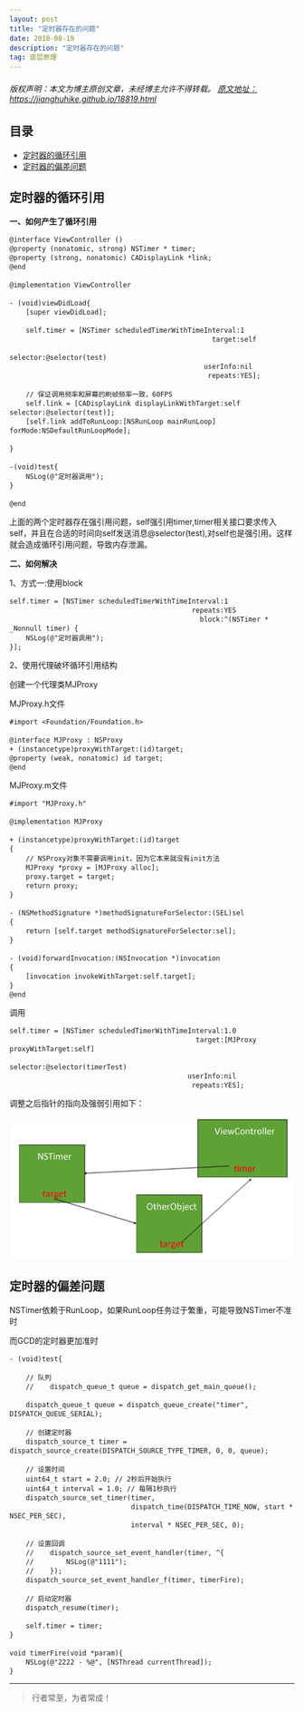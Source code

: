 ```yaml
---
layout: post
title: "定时器存在的问题"
date: 2018-08-19
description: "定时器存在的问题"
tag: 底层原理
---
```



<h6>
  版权声明：本文为博主原创文章，未经博主允许不得转载。
  <a target="_blank" href="https://jianghuhike.github.io/18819.html">
  原文地址：https://jianghuhike.github.io/18819.html 
  </a>
</h6>




## 目录
- [定时器的循环引用](#content1)   
- [定时器的偏差问题](#content1)   


<!-- ************************************************ -->
## <a id="content1"></a>定时器的循环引用

**一、如何产生了循环引用**

```objc
@interface ViewController ()
@property (nonatomic, strong) NSTimer * timer;
@property (strong, nonatomic) CADisplayLink *link;
@end

@implementation ViewController

- (void)viewDidLoad{
    [super viewDidLoad];
    
    self.timer = [NSTimer scheduledTimerWithTimeInterval:1
                                                  target:self
                                                selector:@selector(test)
                                                userInfo:nil
                                                 repeats:YES];

    // 保证调用频率和屏幕的刷帧频率一致，60FPS
    self.link = [CADisplayLink displayLinkWithTarget:self selector:@selector(test)];
    [self.link addToRunLoop:[NSRunLoop mainRunLoop] forMode:NSDefaultRunLoopMode];

}

-(void)test{
    NSLog(@"定时器调用");
}

@end

```

上面的两个定时器存在强引用问题，self强引用timer,timer相关接口要求传入self，并且在合适的时间向self发送消息@selector(test),对self也是强引用。这样就会造成循环引用问题，导致内存泄漏。


**二、如何解决**

1、方式一:使用block

```objc
self.timer = [NSTimer scheduledTimerWithTimeInterval:1
                                             repeats:YES
                                               block:^(NSTimer * _Nonnull timer) {
    NSLog(@"定时器调用");
}];
```

2、使用代理破坏循环引用结构

创建一个代理类MJProxy

MJProxy.h文件
```objc
#import <Foundation/Foundation.h>

@interface MJProxy : NSProxy
+ (instancetype)proxyWithTarget:(id)target;
@property (weak, nonatomic) id target;
@end
```

MJProxy.m文件
```objc
#import "MJProxy.h"

@implementation MJProxy

+ (instancetype)proxyWithTarget:(id)target
{
    // NSProxy对象不需要调用init，因为它本来就没有init方法
    MJProxy *proxy = [MJProxy alloc];
    proxy.target = target;
    return proxy;
}

- (NSMethodSignature *)methodSignatureForSelector:(SEL)sel
{
    return [self.target methodSignatureForSelector:sel];
}

- (void)forwardInvocation:(NSInvocation *)invocation
{
    [invocation invokeWithTarget:self.target];
}
@end
```

调用
```objc
self.timer = [NSTimer scheduledTimerWithTimeInterval:1.0
                                              target:[MJProxy proxyWithTarget:self]
                                            selector:@selector(timerTest)
                                            userInfo:nil
                                             repeats:YES];
```

调整之后指针的指向及强弱引用如下：

<img src="/images/underlying/other1.png" alt="img">


<!-- ************************************************ -->
## <a id="content2"></a>定时器的偏差问题

NSTimer依赖于RunLoop，如果RunLoop任务过于繁重，可能导致NSTimer不准时

而GCD的定时器更加准时

```objc
- (void)test{
    
    // 队列
    //    dispatch_queue_t queue = dispatch_get_main_queue();
    
    dispatch_queue_t queue = dispatch_queue_create("timer", DISPATCH_QUEUE_SERIAL);
    
    // 创建定时器
    dispatch_source_t timer = dispatch_source_create(DISPATCH_SOURCE_TYPE_TIMER, 0, 0, queue);
    
    // 设置时间
    uint64_t start = 2.0; // 2秒后开始执行
    uint64_t interval = 1.0; // 每隔1秒执行
    dispatch_source_set_timer(timer,
                              dispatch_time(DISPATCH_TIME_NOW, start * NSEC_PER_SEC),
                              interval * NSEC_PER_SEC, 0);
    
    // 设置回调
    //    dispatch_source_set_event_handler(timer, ^{
    //        NSLog(@"1111");
    //    });
    dispatch_source_set_event_handler_f(timer, timerFire);
    
    // 启动定时器
    dispatch_resume(timer);
    
    self.timer = timer;
}

void timerFire(void *param){
    NSLog(@"2222 - %@", [NSThread currentThread]);
}
```


----------
>  行者常至，为者常成！


